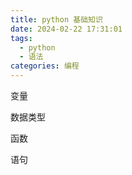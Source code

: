 ```yaml
---
title: python 基础知识
date: 2024-02-22 17:31:01
tags: 
  - python
  - 语法
categories: 编程
---
```


变量

数据类型

函数

语句